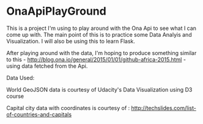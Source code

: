 OnaApiPlayGround
================

This is a project I'm using to play around with the Ona Api to see what I can come up with.
The main point of this is to practice some Data Analyis and Visualization. I will also be using this to learn Flask.

After playing around with the data, I'm hoping to produce something similar to this - http://blog.ona.io/general/2015/01/01/github-africa-2015.html - using data fetched from the Api.


Data Used:


World GeoJSON data is courtesy of Udacity's Data Visualization using D3 course

Capital city data with coordinates is courtesy of : http://techslides.com/list-of-countries-and-capitals
